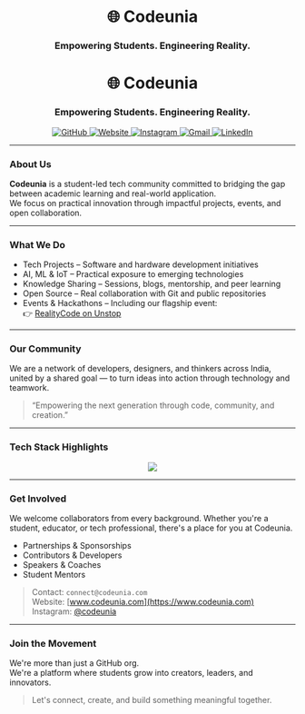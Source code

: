 <h1 align="center">🌐 Codeunia</h1>
<h3 align="center">Empowering Students. Engineering Reality.</h3>

<h1 align="center">🌐 Codeunia</h1>
<h3 align="center">Empowering Students. Engineering Reality.</h3>

<p align="center">
  <a href="https://github.com/codeunia" title="GitHub">
    <img src="https://skillicons.dev/icons?i=github" alt="GitHub" />
  </a>
  <a href="https://www.codeunia.com" title="Visit our Website">
    <img src="https://skillicons.dev/icons?i=chrome" alt="Website" />
  </a>
  <a href="https://instagram.com/codeunia" title="Follow us on Instagram">
    <img src="https://skillicons.dev/icons?i=instagram" alt="Instagram" />
  </a>
  <a href="mailto:connect@codeunia.com" title="Email us">
    <img src="https://skillicons.dev/icons?i=gmail" alt="Gmail" />
  </a>
  <a href="https://www.linkedin.com/company/codeunia" title="Connect on LinkedIn">
    <img src="https://skillicons.dev/icons?i=linkedin" alt="LinkedIn" />
  </a>
</p>

---

### About Us

**Codeunia** is a student-led tech community committed to bridging the gap between academic learning and real-world application.  
We focus on practical innovation through impactful projects, events, and open collaboration.

---

### What We Do

- Tech Projects – Software and hardware development initiatives
- AI, ML & IoT – Practical exposure to emerging technologies
- Knowledge Sharing – Sessions, blogs, mentorship, and peer learning
- Open Source – Real collaboration with Git and public repositories
- Events & Hackathons – Including our flagship event:  
  👉 [RealityCode on Unstop](https://unstop.com/hackathons/realitycode-by-codeunia-codeunia-1488383)

---

### Our Community

We are a network of developers, designers, and thinkers across India, united by a shared goal — to turn ideas into action through technology and teamwork.

> “Empowering the next generation through code, community, and creation.”

---

### Tech Stack Highlights

<p align="center">
  <img src="https://skillicons.dev/icons?i=nextjs,ts,js,react,nodejs,tailwind,firebase,supabase,python,mongodb,vercel" />
</p>

---

### Get Involved

We welcome collaborators from every background. Whether you're a student, educator, or tech professional, there's a place for you at Codeunia.

- Partnerships & Sponsorships  
- Contributors & Developers  
- Speakers & Coaches  
- Student Mentors  

> Contact: `connect@codeunia.com`  
> Website: [www.codeunia.com](https://www.codeunia.com)  
> Instagram: [@codeunia](https://instagram.com/codeunia)

---

### Join the Movement

We're more than just a GitHub org.  
We're a platform where students grow into creators, leaders, and innovators.

> Let's connect, create, and build something meaningful together.
